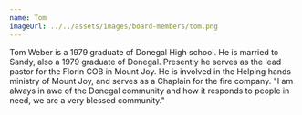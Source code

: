 ```yaml
---
name: Tom
imageUrl: ../../assets/images/board-members/tom.png
---
```


Tom Weber is a 1979 graduate of Donegal High school. He is married to Sandy, also a 1979 graduate of Donegal. Presently he serves as the lead pastor for the Florin COB in Mount Joy. He is involved in the Helping hands ministry of Mount Joy, and serves as a Chaplain for the fire company. "I am always in awe of the Donegal community and how it responds to people in need, we are a very blessed community."
